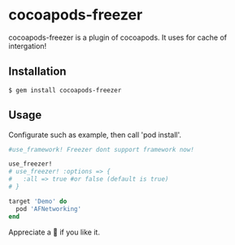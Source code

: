 # cocoapods-freezer

cocoapods-freezer is a plugin of cocoapods. It uses for cache of intergation!

## Installation

    $ gem install cocoapods-freezer

## Usage

Configurate such as example, then call 'pod install'.
	
``` ruby
#use_framework! Freezer dont support framework now!

use_freezer!
# use_freezer! :options => {
#	:all => true #or false (default is true)
# }

target 'Demo' do
  pod 'AFNetworking'
end

```

Appreciate a 🌟 if you like it. 